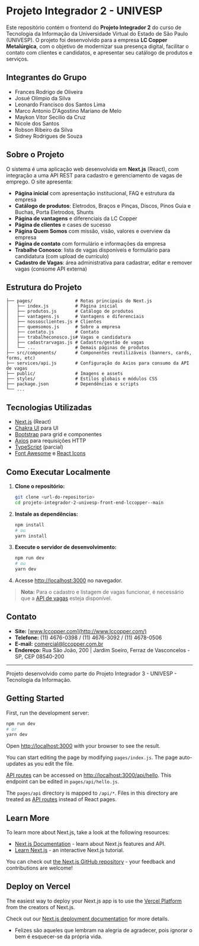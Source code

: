 # Projeto Integrador 2 - UNIVESP

Este repositório contém o frontend do **Projeto Integrador 2** do curso de Tecnologia da Informação da Universidade Virtual do Estado de São Paulo (UNIVESP). O projeto foi desenvolvido para a empresa **LC Copper Metalúrgica**, com o objetivo de modernizar sua presença digital, facilitar o contato com clientes e candidatos, e apresentar seu catálogo de produtos e serviços.

## Integrantes do Grupo
- Frances Rodrigo de Oliveira
- Josué Olímpio da Silva
- Leonardo Francisco dos Santos Lima
- Marco Antonio D'Agostino Mariano de Melo
- Maykon Vitor Secilio da Cruz
- Nicole dos Santos
- Robson Ribeiro da Silva
- Sidney Rodrigues de Souza

## Sobre o Projeto
O sistema é uma aplicação web desenvolvida em **Next.js** (React), com integração a uma API REST para cadastro e gerenciamento de vagas de emprego. O site apresenta:
- **Página inicial** com apresentação institucional, FAQ e estrutura da empresa
- **Catálogo de produtos**: Eletrodos, Braços e Pinças, Discos, Pinos Guia e Buchas, Porta Eletrodos, Shunts
- **Página de vantagens** e diferenciais da LC Copper
- **Página de clientes** e cases de sucesso
- **Página Quem Somos** com missão, visão, valores e overview da empresa
- **Página de contato** com formulário e informações da empresa
- **Trabalhe Conosco**: lista de vagas disponíveis e formulário para candidatura (com upload de currículo)
- **Cadastro de Vagas**: área administrativa para cadastrar, editar e remover vagas (consome API externa)

## Estrutura do Projeto
```
├── pages/                # Rotas principais do Next.js
│   ├── index.js          # Página inicial
│   ├── produtos.js       # Catálogo de produtos
│   ├── vantagens.js      # Vantagens e diferenciais
│   ├── nossosclientes.js # Clientes
│   ├── quemsomos.js      # Sobre a empresa
│   ├── contato.js        # Contato
│   ├── trabalheconosco.js# Vagas e candidatura
│   ├── cadastrarvagas.js # Cadastro/gestão de vagas
│   └── ...               # Demais páginas de produtos
├── src/components/       # Componentes reutilizáveis (banners, cards, forms, etc)
├── services/api.js       # Configuração do Axios para consumo da API de vagas
├── public/               # Imagens e assets
├── styles/               # Estilos globais e módulos CSS
├── package.json          # Dependências e scripts
└── ...
```

## Tecnologias Utilizadas
- [Next.js](https://nextjs.org/) (React)
- [Chakra UI](https://chakra-ui.com/) para UI
- [Bootstrap](https://getbootstrap.com/) para grid e componentes
- [Axios](https://axios-http.com/) para requisições HTTP
- [TypeScript](https://www.typescriptlang.org/) (parcial)
- [Font Awesome](https://fontawesome.com/) e [React Icons](https://react-icons.github.io/react-icons/)

## Como Executar Localmente
1. **Clone o repositório:**
   ```bash
   git clone <url-do-repositorio>
   cd projeto-integrador-2-univesp-front-end-lccopper--main
   ```
2. **Instale as dependências:**
   ```bash
   npm install
   # ou
   yarn install
   ```
3. **Execute o servidor de desenvolvimento:**
   ```bash
   npm run dev
   # ou
   yarn dev
   ```
4. Acesse [http://localhost:3000](http://localhost:3000) no navegador.

> **Nota:** Para o cadastro e listagem de vagas funcionar, é necessário que a [API de vagas](https://api-vagas-lccopper.vercel.app/) esteja disponível.

## Contato
- **Site:** [www.lccopper.com](http://www.lccopper.com/)
- **Telefone:** (11) 4676-0398 / (11) 4676-3092 / (11) 4678-0506
- **E-mail:** comercial@lccopper.com.br
- **Endereço:** Rua São João, 200 | Jardim Soeiro, Ferraz de Vasconcelos - SP, CEP 08540-200

---
Projeto desenvolvido como parte do Projeto Integrador 3 - UNIVESP - Tecnologia da Informação.

## Getting Started

First, run the development server:

```bash
npm run dev
# or
yarn dev
```


Open [http://localhost:3000](http://localhost:3000) with your browser to see the result.

You can start editing the page by modifying `pages/index.js`. The page auto-updates as you edit the file.

[API routes](https://nextjs.org/docs/api-routes/introduction) can be accessed on [http://localhost:3000/api/hello](http://localhost:3000/api/hello). This endpoint can be edited in `pages/api/hello.js`.

The `pages/api` directory is mapped to `/api/*`. Files in this directory are treated as [API routes](https://nextjs.org/docs/api-routes/introduction) instead of React pages.

## Learn More

To learn more about Next.js, take a look at the following resources:

- [Next.js Documentation](https://nextjs.org/docs) - learn about Next.js features and API.
- [Learn Next.js](https://nextjs.org/learn) - an interactive Next.js tutorial.

You can check out [the Next.js GitHub repository](https://github.com/vercel/next.js/) - your feedback and contributions are welcome!

## Deploy on Vercel

The easiest way to deploy your Next.js app is to use the [Vercel Platform](https://vercel.com/new?utm_medium=default-template&filter=next.js&utm_source=create-next-app&utm_campaign=create-next-app-readme) from the creators of Next.js.

Check out our [Next.js deployment documentation](https://nextjs.org/docs/deployment) for more details.

- Felizes são aqueles que lembram na alegria de agradecer, pois ignorar o bem é esquecer-se da própria vida.